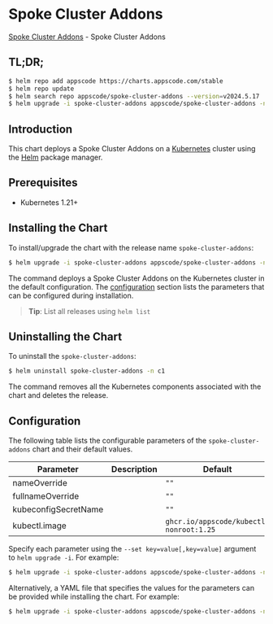 # Spoke Cluster Addons

[Spoke Cluster Addons](https://github.com/kluster-manager/installer) - Spoke Cluster Addons

## TL;DR;

```bash
$ helm repo add appscode https://charts.appscode.com/stable
$ helm repo update
$ helm search repo appscode/spoke-cluster-addons --version=v2024.5.17
$ helm upgrade -i spoke-cluster-addons appscode/spoke-cluster-addons -n c1 --create-namespace --version=v2024.5.17
```

## Introduction

This chart deploys a Spoke Cluster Addons on a [Kubernetes](http://kubernetes.io) cluster using the [Helm](https://helm.sh) package manager.

## Prerequisites

- Kubernetes 1.21+

## Installing the Chart

To install/upgrade the chart with the release name `spoke-cluster-addons`:

```bash
$ helm upgrade -i spoke-cluster-addons appscode/spoke-cluster-addons -n c1 --create-namespace --version=v2024.5.17
```

The command deploys a Spoke Cluster Addons on the Kubernetes cluster in the default configuration. The [configuration](#configuration) section lists the parameters that can be configured during installation.

> **Tip**: List all releases using `helm list`

## Uninstalling the Chart

To uninstall the `spoke-cluster-addons`:

```bash
$ helm uninstall spoke-cluster-addons -n c1
```

The command removes all the Kubernetes components associated with the chart and deletes the release.

## Configuration

The following table lists the configurable parameters of the `spoke-cluster-addons` chart and their default values.

|      Parameter       | Description |                      Default                       |
|----------------------|-------------|----------------------------------------------------|
| nameOverride         |             | <code>""</code>                                    |
| fullnameOverride     |             | <code>""</code>                                    |
| kubeconfigSecretName |             | <code>""</code>                                    |
| kubectl.image        |             | <code>ghcr.io/appscode/kubectl-nonroot:1.25</code> |


Specify each parameter using the `--set key=value[,key=value]` argument to `helm upgrade -i`. For example:

```bash
$ helm upgrade -i spoke-cluster-addons appscode/spoke-cluster-addons -n c1 --create-namespace --version=v2024.5.17 --set kubectl.image=ghcr.io/appscode/kubectl-nonroot:1.25
```

Alternatively, a YAML file that specifies the values for the parameters can be provided while
installing the chart. For example:

```bash
$ helm upgrade -i spoke-cluster-addons appscode/spoke-cluster-addons -n c1 --create-namespace --version=v2024.5.17 --values values.yaml
```
